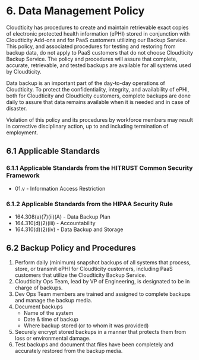 # 6. Data Management Policy

Cloudticity has procedures to create and maintain retrievable exact copies of electronic protected health information (ePHI) stored in conjunction with Cloudticity Add-ons and for PaaS customers utilizing our Backup Service. This policy, and associated procedures for testing and restoring from backup data, do not apply to PaaS customers that do not choose Cloudticity Backup Service. The policy and procedures will assure that complete, accurate, retrievable, and tested backups are available for all systems used by Cloudticity.

Data backup is an important part of the day-to-day operations of Cloudticity. To protect the confidentiality, integrity, and availability of ePHI, both for Cloudticity and Cloudticity customers, complete backups are done daily to assure that data remains available when it is needed and in case of disaster.

Violation of this policy and its procedures by workforce members may result in corrective disciplinary action, up to and including termination of employment.

## 6.1 Applicable Standards

### 6.1.1 Applicable Standards from the HITRUST Common Security Framework

* 01.v - Information Access Restriction

### 6.1.2 Applicable Standards from the HIPAA Security Rule

* 164.308(a)(7)(ii)(A) - Data Backup Plan
* 164.310(d)(2)(iii) - Accountability
* 164.310(d)(2)(iv) - Data Backup and Storage

## 6.2 Backup Policy and Procedures

1. Perform daily (minimum) snapshot backups of all systems that process, store, or transmit ePHI for Cloudticity customers, including PaaS customers that utilize the Cloudticity Backup Service.
2. Cloudticity Ops Team, lead by VP of Engineering, is designated to be in charge of backups.
3. Dev Ops Team members are trained and assigned to complete backups and manage the backup media.
4. Document backups
   * Name of the system
   * Date & time of backup
   * Where backup stored (or to whom it was provided)
5. Securely encrypt stored backups in a manner that protects them from loss or environmental damage.
6. Test backups and document that files have been completely and accurately restored from the backup media.
